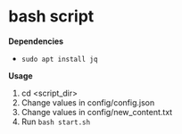 # bash script

**Dependencies**
* `sudo apt install jq`

**Usage**
1. cd <script_dir>
2. Change values in config/config.json
3. Change values in config/new_content.txt
4. Run `bash start.sh`


